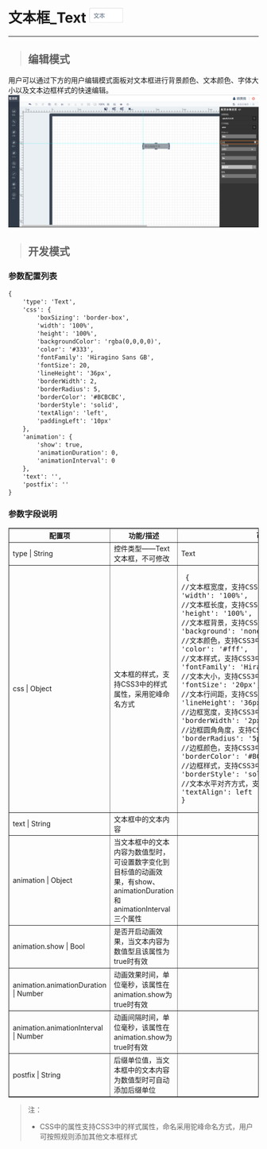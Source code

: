 # 文本框\_Text ![](/assets/text.png)

---
> ## 编辑模式

用户可以通过下方的用户编辑模式面板对文本框进行背景颜色、文本颜色、字体大小以及文本边框样式的快速编辑。
![](/assets/textUser.jpg)

> ## 开发模式

### 参数配置列表

```
{
	'type': 'Text',
	'css': {
		'boxSizing': 'border-box',
		'width': '100%',
		'height': '100%',
		'backgroundColor': 'rgba(0,0,0,0)',
		'color': '#333',
		'fontFamily': 'Hiragino Sans GB',
		'fontSize': 20,
		'lineHeight': '36px',
		'borderWidth': 2,
		'borderRadius': 5,
		'borderColor': '#BCBCBC',
		'borderStyle': 'solid',
		'textAlign': 'left',
		'paddingLeft': '10px'
	},
	'animation': {
		'show': true,
		'animationDuration': 0,
		'animationInterval': 0
	},
	'text': '',
	'postfix': ''
}
```

### 参数字段说明

<table border="1">
<tr>
<th width="15%">配置项</th>
<th width="30%">功能/描述</th>
<th>可选参数</th>
</tr>
<tr>
<td>type | String</td>
<td>控件类型——Text文本框，不可修改</td>
<td>Text</td>
</tr>
<tr>
<td>css | Object</td>
<td>文本框的样式，支持CSS3中的样式属性，采用驼峰命名方式</td>
<td><pre> {
//文本框宽度，支持CSS3中width的参数值
'width': '100%',
//文本框长度，支持CSS3中height的参数值
'height': '100%',
//文本框背景，支持CSS3中background的参数值
'background': 'none',
//文本颜色，支持CSS3中颜色的参数值
'color': '#fff',
//文本样式，支持CSS3中font-family的参数值
'fontFamily': 'Hiragino Sans GB',
//文本大小，支持CSS3中font-size的参数值
'fontSize': '20px',
//文本行间距，支持CSS3中line-height的参数值
'lineHeight': '36px',
//边框宽度，支持CSS3中border-width的参数值
'borderWidth': '2px',
//边框圆角角度，支持CSS3中border-radius的参数值
'borderRadius': '5px',
//边框颜色，支持CSS3中颜色的参数值
'borderColor': '#BCBCBC',
//边框样式，支持CSS3中boder-style的参数值
'borderStyle': 'solid',
//文本水平对齐方式，支持CSS3中text-align的参数值
'textAlign': left
}</pre></td>
</tr>
<tr>
<td>text | String</td>
<td>文本框中的文本内容</td>
<td></td>
</tr>
<tr>
<td>animation | Object</td>
<td>当文本框中的文本内容为数值型时，可设置数字变化到目标值的动画效果，有show、animationDuration和animationInterval三个属性</td>
<td></td>
</tr>
<tr>
<td>animation.show | Bool</td>
<td>是否开启动画效果，当文本内容为数值型且该属性为true时有效</td>
<td></td>
</tr>
<tr>
<td>animation.animationDuration | Number</td>
<td>动画效果时间，单位毫秒，该属性在animation.show为true时有效</td>
<td></td>
</tr>
<tr>
<td>animation.animationInterval | Number</td>
<td>动画间隔时间，单位毫秒，该属性在animation.show为true时有效</td>
<td></td>
</tr>
<tr>
<td>postfix | String</td>
<td>后缀单位值，当文本框中的文本内容为数值型时可自动添加后缀单位</td>
<td></td>
</tr>
</table>

> 注：
>
> * CSS中的属性支持CSS3中的样式属性，命名采用驼峰命名方式，用户可按照规则添加其他文本框样式




